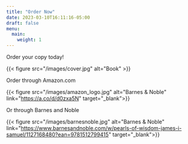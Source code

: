 ```yaml
---
title: "Order Now"
date: 2023-03-10T16:11:16-05:00
draft: false
menu:
  main:
    weight: 1
---
```


Order your copy today!

{{< figure src="/images/cover.jpg" alt="Book" >}}

Order through Amazon.com

{{< figure src="/images/amazon_logo.jpg" alt="Barnes & Noble" link="https://a.co/d/d0zxa5N" target="_blank">}}

Or through Barnes and Noble

{{< figure src="/images/barnesnoble.jpg" alt="Barnes & Noble" link="https://www.barnesandnoble.com/w/pearls-of-wisdom-james-i-samuel/1127168480?ean=9781512799415" target="_blank">}}
